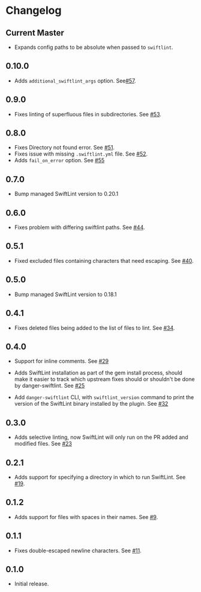 # Changelog

## Current Master

- Expands config paths to be absolute when passed to `swiftlint`.

## 0.10.0

- Adds `additional_swiftlint_args` option. See[#57](https://github.com/ashfurrow/danger-swiftlint/issues/57).

## 0.9.0

- Fixes linting of superfluous files in subdirectories. See [#53](https://github.com/ashfurrow/danger-swiftlint/pull/53).

## 0.8.0

- Fixes Directory not found error. See [#51](https://github.com/ashfurrow/danger-swiftlint/pull/51).
- Fixes issue with missing `.swiftlint.yml` file. See [#52](https://github.com/ashfurrow/danger-swiftlint/pull/52).
- Adds `fail_on_error` option. See [#55](https://github.com/ashfurrow/danger-swiftlint/pull/55)

## 0.7.0

- Bump managed SwiftLint version to 0.20.1

## 0.6.0

- Fixes problem with differing swiftlint paths. See [#44](https://github.com/ashfurrow/danger-swiftlint/issues/44).

## 0.5.1

- Fixed excluded files containing characters that need escaping. See [#40](https://github.com/ashfurrow/danger-swiftlint/pull/40).

## 0.5.0

- Bump managed SwiftLint version to 0.18.1

## 0.4.1

- Fixes deleted files being added to the list of files to lint. See [#34](https://github.com/ashfurrow/danger-swiftlint/pull/34).

## 0.4.0

- Support for inline comments. See [#29](https://github.com/ashfurrow/danger-swiftlint/issues/28)

- Adds SwiftLint installation as part of the gem install process, should make
  it easier to track which upstream fixes should or shouldn't be done by
  danger-swiftlint. See [#25](https://github.com/ashfurrow/danger-swiftlint/issues/25)

- Add `danger-swiftlint` CLI, with `swiftlint_version` command to print the version of the SwiftLint binary installed by the plugin. See [#32](https://github.com/ashfurrow/danger-swiftlint/pull/32)

## 0.3.0

- Adds selective linting, now SwiftLint will only run on the PR added and modified files. See [#23](https://github.com/ashfurrow/danger-swiftlint/pull/23)

## 0.2.1

- Adds support for specifying a directory in which to run SwiftLint. See [#19](https://github.com/ashfurrow/danger-swiftlint/pull/19).

## 0.1.2

- Adds support for files with spaces in their names. See [#9](https://github.com/ashfurrow/danger-swiftlint/issues/9).

## 0.1.1

- Fixes double-escaped newline characters. See [#11](https://github.com/ashfurrow/danger-swiftlint/issues/11).

## 0.1.0

- Initial release.
